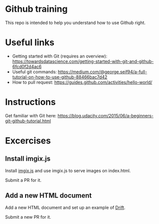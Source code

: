 # Github training

This repo is intended to help you understand how to use Github right.

# Useful links

- Getting started with Git (requires an overview): https://towardsdatascience.com/getting-started-with-git-and-github-6fcd0f2d4ac6
- Useful git commands: https://medium.com/@george.seif94/a-full-tutorial-on-how-to-use-github-88466bac7d42
- How to pull request: https://guides.github.com/activities/hello-world/

# Instructions

Get familiar with Git here:
https://blog.udacity.com/2015/06/a-beginners-git-github-tutorial.html

# Excercises

## Install imgix.js

Install [imgix.js](https://www.imgix.com/imgix-js) and use imgix.js to serve images on index.html.

Submit a PR for it.

## Add a new HTML document

Add a new HTML document and set up an example of [Drift](https://github.com/imgix/drift).

Submit a new PR for it.